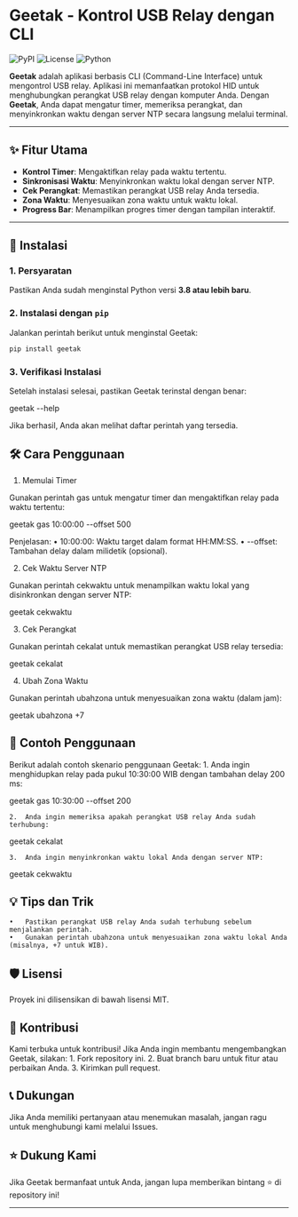 # Geetak - Kontrol USB Relay dengan CLI

![PyPI](https://img.shields.io/pypi/v/geetak) ![License](https://img.shields.io/github/license/username/geetak) ![Python](https://img.shields.io/badge/python-3.8%2B-blue)

**Geetak** adalah aplikasi berbasis CLI (Command-Line Interface) untuk mengontrol USB relay. Aplikasi ini memanfaatkan protokol HID untuk menghubungkan perangkat USB relay dengan komputer Anda. Dengan **Geetak**, Anda dapat mengatur timer, memeriksa perangkat, dan menyinkronkan waktu dengan server NTP secara langsung melalui terminal.

---

## ✨ Fitur Utama
- **Kontrol Timer**: Mengaktifkan relay pada waktu tertentu.
- **Sinkronisasi Waktu**: Menyinkronkan waktu lokal dengan server NTP.
- **Cek Perangkat**: Memastikan perangkat USB relay Anda tersedia.
- **Zona Waktu**: Menyesuaikan zona waktu untuk waktu lokal.
- **Progress Bar**: Menampilkan progres timer dengan tampilan interaktif.

---

## 🚀 Instalasi

### 1. Persyaratan
Pastikan Anda sudah menginstal Python versi **3.8 atau lebih baru**.

### 2. Instalasi dengan `pip`
Jalankan perintah berikut untuk menginstal Geetak:
```bash
pip install geetak
```

### 3. Verifikasi Instalasi

Setelah instalasi selesai, pastikan Geetak terinstal dengan benar:

geetak --help

Jika berhasil, Anda akan melihat daftar perintah yang tersedia.

## 🛠️ Cara Penggunaan

1. Memulai Timer

Gunakan perintah gas untuk mengatur timer dan mengaktifkan relay pada waktu tertentu:

geetak gas 10:00:00 --offset 500

Penjelasan:
	•	10:00:00: Waktu target dalam format HH:MM:SS.
	•	--offset: Tambahan delay dalam milidetik (opsional).

2. Cek Waktu Server NTP

Gunakan perintah cekwaktu untuk menampilkan waktu lokal yang disinkronkan dengan server NTP:

geetak cekwaktu

3. Cek Perangkat

Gunakan perintah cekalat untuk memastikan perangkat USB relay tersedia:

geetak cekalat

4. Ubah Zona Waktu

Gunakan perintah ubahzona untuk menyesuaikan zona waktu (dalam jam):

geetak ubahzona +7

## 📖 Contoh Penggunaan

Berikut adalah contoh skenario penggunaan Geetak:
	1.	Anda ingin menghidupkan relay pada pukul 10:30:00 WIB dengan tambahan delay 200 ms:

geetak gas 10:30:00 --offset 200


	2.	Anda ingin memeriksa apakah perangkat USB relay Anda sudah terhubung:

geetak cekalat


	3.	Anda ingin menyinkronkan waktu lokal Anda dengan server NTP:

geetak cekwaktu

## 💡 Tips dan Trik
	•	Pastikan perangkat USB relay Anda sudah terhubung sebelum menjalankan perintah.
	•	Gunakan perintah ubahzona untuk menyesuaikan zona waktu lokal Anda (misalnya, +7 untuk WIB).

## 🛡️ Lisensi

Proyek ini dilisensikan di bawah lisensi MIT.

## 🤝 Kontribusi

Kami terbuka untuk kontribusi! Jika Anda ingin membantu mengembangkan Geetak, silakan:
	1.	Fork repository ini.
	2.	Buat branch baru untuk fitur atau perbaikan Anda.
	3.	Kirimkan pull request.

## 📞 Dukungan

Jika Anda memiliki pertanyaan atau menemukan masalah, jangan ragu untuk menghubungi kami melalui Issues.

## ⭐ Dukung Kami

Jika Geetak bermanfaat untuk Anda, jangan lupa memberikan bintang ⭐ di repository ini!

---